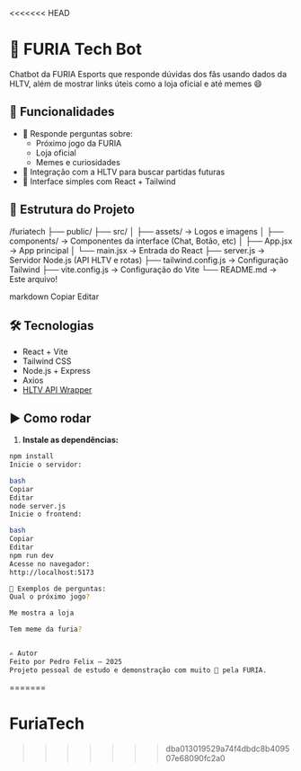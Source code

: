 <<<<<<< HEAD
# 🐺 FURIA Tech Bot

Chatbot da FURIA Esports que responde dúvidas dos fãs usando dados da HLTV, além de mostrar links úteis como a loja oficial e até memes 😄

## 🚀 Funcionalidades

- 🧠 Responde perguntas sobre:
  - Próximo jogo da FURIA
  - Loja oficial
  - Memes e curiosidades
- 🔄 Integração com a HLTV para buscar partidas futuras
- 💬 Interface simples com React + Tailwind

## 📁 Estrutura do Projeto

/furiatech
├── public/
├── src/
│ ├── assets/ → Logos e imagens
│ ├── components/ → Componentes da interface (Chat, Botão, etc)
│ ├── App.jsx → App principal
│ └── main.jsx → Entrada do React
├── server.js → Servidor Node.js (API HLTV e rotas)
├── tailwind.config.js → Configuração Tailwind
├── vite.config.js → Configuração do Vite
└── README.md → Este arquivo!

markdown
Copiar
Editar

## 🛠️ Tecnologias

- React + Vite
- Tailwind CSS
- Node.js + Express
- Axios
- [HLTV API Wrapper](https://www.npmjs.com/package/hltv)

## ▶️ Como rodar

1. **Instale as dependências:**

```bash
npm install
Inicie o servidor:

bash
Copiar
Editar
node server.js
Inicie o frontend:

bash
Copiar
Editar
npm run dev
Acesse no navegador:
http://localhost:5173

🧪 Exemplos de perguntas:
Qual o próximo jogo?

Me mostra a loja

Tem meme da furia?


✍️ Autor
Feito por Pedro Felix — 2025
Projeto pessoal de estudo e demonstração com muito 💜 pela FURIA.
```
=======
# FuriaTech
>>>>>>> dba013019529a74f4dbdc8b409507e68090fc2a0
